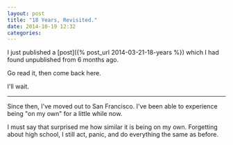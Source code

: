 ```yaml
---
layout: post
title: "18 Years, Revisited."
date: 2014-10-19 12:32
categories: 
---
```


I just published a [post]({% post_url 2014-03-21-18-years %}) which I had found unpublished from 6 months ago. 

Go read it, then come back here. 

I'll wait. 

--- 

Since then, I've moved out to San Francisco. I've been able to experience being "on my own" for a little while now. 

I must say that surprised me how similar it is being on my own. Forgetting about high school, I still act, panic, and do everything the same as before. 


